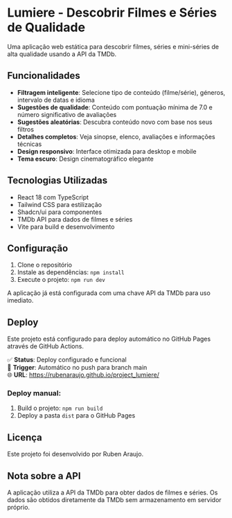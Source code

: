 # Lumiere - Descobrir Filmes e Séries de Qualidade

Uma aplicação web estática para descobrir filmes, séries e mini-séries de alta qualidade usando a API da TMDb.

## Funcionalidades

- **Filtragem inteligente**: Selecione tipo de conteúdo (filme/série), géneros, intervalo de datas e idioma
- **Sugestões de qualidade**: Conteúdo com pontuação mínima de 7.0 e número significativo de avaliações
- **Sugestões aleatórias**: Descubra conteúdo novo com base nos seus filtros
- **Detalhes completos**: Veja sinopse, elenco, avaliações e informações técnicas
- **Design responsivo**: Interface otimizada para desktop e mobile
- **Tema escuro**: Design cinematográfico elegante

## Tecnologias Utilizadas

- React 18 com TypeScript
- Tailwind CSS para estilização
- Shadcn/ui para componentes
- TMDb API para dados de filmes e séries
- Vite para build e desenvolvimento

## Configuração

1. Clone o repositório
2. Instale as dependências: `npm install`
3. Execute o projeto: `npm run dev`

A aplicação já está configurada com uma chave API da TMDb para uso imediato.

## Deploy

Este projeto está configurado para deploy automático no GitHub Pages através de GitHub Actions.

✅ **Status**: Deploy configurado e funcional  
🔄 **Trigger**: Automático no push para branch main  
🌐 **URL**: https://rubenaraujo.github.io/project_lumiere/

### Deploy manual:
1. Build o projeto: `npm run build`
2. Deploy a pasta `dist` para o GitHub Pages

## Licença

Este projeto foi desenvolvido por Ruben Araujo.

## Nota sobre a API

A aplicação utiliza a API da TMDb para obter dados de filmes e séries. Os dados são obtidos diretamente da TMDb sem armazenamento em servidor próprio.